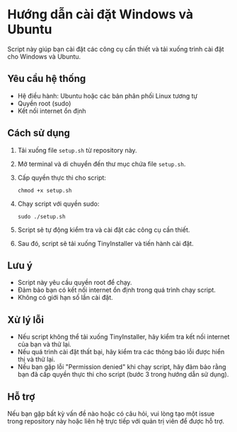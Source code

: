 # Hướng dẫn cài đặt Windows và Ubuntu

Script này giúp bạn cài đặt các công cụ cần thiết và tải xuống trình cài đặt cho Windows và Ubuntu.

## Yêu cầu hệ thống

- Hệ điều hành: Ubuntu hoặc các bản phân phối Linux tương tự
- Quyền root (sudo)
- Kết nối internet ổn định

## Cách sử dụng

1. Tải xuống file `setup.sh` từ repository này.

2. Mở terminal và di chuyển đến thư mục chứa file `setup.sh`.

3. Cấp quyền thực thi cho script:
   ```
   chmod +x setup.sh
   ```

4. Chạy script với quyền sudo:
   ```
   sudo ./setup.sh
   ```

5. Script sẽ tự động kiểm tra và cài đặt các công cụ cần thiết.

6. Sau đó, script sẽ tải xuống TinyInstaller và tiến hành cài đặt.

## Lưu ý

- Script này yêu cầu quyền root để chạy.
- Đảm bảo bạn có kết nối internet ổn định trong quá trình chạy script.
- Không có giới hạn số lần cài đặt.

## Xử lý lỗi

- Nếu script không thể tải xuống TinyInstaller, hãy kiểm tra kết nối internet của bạn và thử lại.
- Nếu quá trình cài đặt thất bại, hãy kiểm tra các thông báo lỗi được hiển thị và thử lại.
- Nếu bạn gặp lỗi "Permission denied" khi chạy script, hãy đảm bảo rằng bạn đã cấp quyền thực thi cho script (bước 3 trong hướng dẫn sử dụng).

## Hỗ trợ

Nếu bạn gặp bất kỳ vấn đề nào hoặc có câu hỏi, vui lòng tạo một issue trong repository này hoặc liên hệ trực tiếp với quản trị viên để được hỗ trợ.
